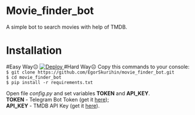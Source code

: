 # Movie_finder_bot
A simple bot to search movies with help of TMDB.
# Installation
#Easy Way😐
<a href="https://heroku.com/deploy">
  <img src="https://www.herokucdn.com/deploy/button.svg" alt="Deploy">
</a>
#Hard Way☹️
Copy this commands to your console:  
`$ git clone https://github.com/EgorSkurihin/movie_finder_bot.git`  
`$ cd movie_finder_bot`  
`$ pip install -r requirements.txt`  

Open file *config.py* and set variables **TOKEN** and **API_KEY**.  
**TOKEN** - Telegram Bot Token (get it [here](https://web.telegram.org/#/im?p=@BotFather));  
**API_KEY** - TMDB API Key (get it [here](https://developers.themoviedb.org/3/getting-started/introduction)). 
